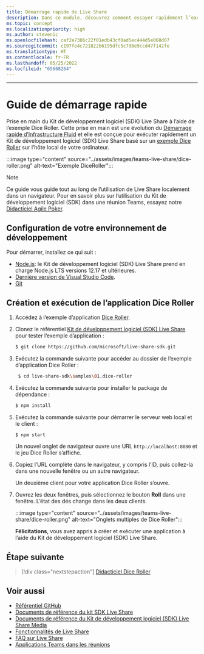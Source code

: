 ```yaml
---
title: Démarrage rapide de Live Share
description: Dans ce module, découvrez comment essayer rapidement l’exemple Dice Roller
ms.topic: concept
ms.localizationpriority: high
ms.author: stevenic
ms.openlocfilehash: caf2e7386c22f01edb43cf0ad5ec444d5e068d07
ms.sourcegitcommit: c197fe4c721822b6195dfc5c7d8e9ccd47f142fe
ms.translationtype: HT
ms.contentlocale: fr-FR
ms.lasthandoff: 05/25/2022
ms.locfileid: "65668264"
---
```

---

# <a name="quick-start-guide"></a>Guide de démarrage rapide

Prise en main du Kit de développement logiciel (SDK) Live Share à l’aide de l’exemple Dice Roller. Cette prise en main est une évolution du [Démarrage rapide d’Infrastructure Fluid](https://fluidframework.com/docs/start/quick-start/) et elle est conçue pour exécuter rapidement un Kit de développement logiciel (SDK) Live Share basé sur un [exemple Dice Roller](https://github.com/microsoft/live-share-sdk/tree/main/samples/01.dice-roller) sur l’hôte local de votre ordinateur.

:::image type="content" source="../assets/images/teams-live-share/dice-roller.png" alt-text="Exemple DiceRoller":::

> [!NOTE]
> Ce guide vous guide tout au long de l’utilisation de Live Share localement dans un navigateur. Pour en savoir plus sur l’utilisation du Kit de développement logiciel (SDK) dans une réunion Teams, essayez notre [Didacticiel Agile Poker](../sbs-teams-live-share.yml).

## <a name="set-up-your-development-environment"></a>Configuration de votre environnement de développement

Pour démarrer, installez ce qui suit :

* [Node.js](https://nodejs.org/en/download): le Kit de développement logiciel (SDK) Live Share prend en charge Node.js LTS versions 12.17 et ultérieures.
* [Dernière version de Visual Studio Code](https://code.visualstudio.com/).
* [Git](https://git-scm.com/downloads)

## <a name="build-and-run-the-dice-roller-app"></a>Création et exécution de l’application Dice Roller

1. Accédez à l’exemple d’application [Dice Roller](https://github.com/microsoft/live-share-sdk/tree/main/samples/01.dice-roller).

1. Clonez le référentiel [Kit de développement logiciel (SDK) Live Share](https://github.com/microsoft/live-share-sdk) pour tester l’exemple d’application :

    ```bash
    $ git clone https://github.com/microsoft/live-share-sdk.git
    ```

1. Exécutez la commande suivante pour accéder au dossier de l’exemple d’application Dice Roller :

   ```bash
    $ cd live-share-sdk\samples\01.dice-roller
   ```

1. Exécutez la commande suivante pour installer le package de dépendance :

    ```bash
    $ npm install
    ```

1. Exécutez la commande suivante pour démarrer le serveur web local et le client :

   ```bash
   $ npm start
   ```
  
     Un nouvel onglet de navigateur ouvre une URL `http://localhost:8080` et le jeu Dice Roller s’affiche.

1. Copiez l’URL complète dans le navigateur, y compris l’ID, puis collez-la dans une nouvelle fenêtre ou un autre navigateur.

   Un deuxième client pour votre application Dice Roller s’ouvre.

1. Ouvrez les deux fenêtres, puis sélectionnez le bouton **Roll** dans une fenêtre. L’état des dés change dans les deux clients.

    :::image type="content" source="../assets/images/teams-live-share/dice-roller.png" alt-text="Onglets multiples de Dice Roller":::
  
   **Félicitations**, vous avez appris à créer et exécuter une application à l’aide du Kit de développement logiciel (SDK) Live Share.

## <a name="next-step"></a>Étape suivante

> [!div class="nextstepaction"]
> [Didacticiel Dice Roller](teams-live-share-tutorial.md)

## <a name="see-also"></a>Voir aussi

* [Référentiel GitHub](https://github.com/microsoft/live-share-sdk)
* [ Documents de référence du kit SDK Live Share](/javascript/api/@microsoft/live-share/)
* [Documents de référence du Kit de développement logiciel (SDK) Live Share Media](/javascript/api/@microsoft/live-share-media/)
* [Fonctionnalités de Live Share](teams-live-share-capabilities.md)
* [FAQ sur Live Share](teams-live-share-faq.md)
* [Applications Teams dans les réunions](teams-apps-in-meetings.md)
